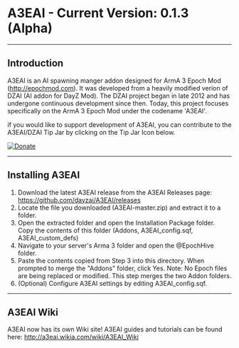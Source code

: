 A3EAI - Current Version: 0.1.3 (Alpha)
=====

---
Introduction
---
A3EAI is an AI spawning manger addon designed for ArmA 3 Epoch Mod (http://epochmod.com). It was developed from a heavily modified verion of DZAI (AI addon for DayZ Mod). The DZAI project began in late 2012 and has undergone continuous development since then. Today, this project focuses specifically on the ArmA 3 Epoch Mod under the codename 'A3EAI'.

if you would like to support development of A3EAI, you can contribute to the A3EAI/DZAI Tip Jar by clicking on the Tip Jar Icon below.

[![Donate](http://imageshack.com/a/img673/6646/qjrNdn.png)](http://imraising.com/dzai/)

---
Installing A3EAI
---
1. Download the latest A3EAI release from the A3EAI Releases page: https://github.com/dayzai/A3EAI/releases
2. Locate the file you downloaded (A3EAI-master.zip) and extract it to a folder.
3. Open the extracted folder and open the Installation Package folder. Copy the contents of this folder (Addons, A3EAI_config.sqf, A3EAI_custom_defs)
4. Navigate to your server's Arma 3 folder and open the @EpochHive folder.
5. Paste the contents copied from Step 3 into this directory. When prompted to merge the "Addons" folder, click Yes. Note: No Epoch files are being replaced or modified. This step merges the two Addon folders. 
6. (Optional) Configure A3EAI settings by editing A3EAI_config.sqf. 

---
A3EAI Wiki
---
A3EAI now has its own Wiki site! A3EAI guides and tutorials can be found here: http://a3eai.wikia.com/wiki/A3EAI_Wiki

